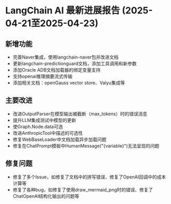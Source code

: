 # LangChain AI 最新进展报告 (2025-04-21至2025-04-23)

## 新增功能
- 完善Naver集成，使用langchain-naver包并改进文档
- 更新langchain-predictionguard文档，添加工具调用和新参数
- 添加Oracle ADB文档加载器的绑定变量支持
- 支持openai推理摘要流式传输
- 添加相关文档：openGauss vector store、Valyu集成等

## 主要改进
- 改进OutputParser在模型输出被截断（max_tokens）时的错误消息
- 提升LLM集成测试中模型的更新
- 使Graph.Node.data可选
- 改进AnthropicTool中描述的可选性
- 修复WebBaseLoader中文档加载异步加载问题
- 修复在ChatPrompt模板中HumanMessage("{variable}")无法呈现的问题

## 修复问题
- 修复了多个Issue，如修复了文档中的拼写错误、修复了OpenAI回调中的成本计算等
- 修复了各种bug，如修复了使用draw_mermaid_png时的错误、修复了ChatOpenAI结构化输出的问题等